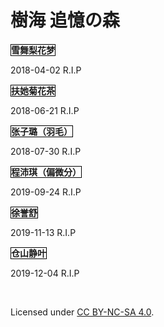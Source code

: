 # 樹海 追憶の森

<span style="border:1px solid black;">**雪舞梨花梦**</span>

2018-04-02  R.I.P

<span style="border:1px solid black;">**扶她菊花茶**</span>

2018-06-21  R.I.P

<span style="border:1px solid black;">**张子璐（羽毛）**</span>

2018-07-30  R.I.P

<span style="border:1px solid black;">**程沛琪（偏微分）**</span>

2019-09-24  R.I.P

<span style="border:1px solid black;">**徐誉舒**</span>

2019-11-13  R.I.P

<span style="border:1px solid black;">**仓山静叶**</span>

2019-12-04  R.I.P

<br>

Licensed under <a rel="license" href="http://creativecommons.org/licenses/by-nc-sa/4.0/">CC BY-NC-SA 4.0</a>.
